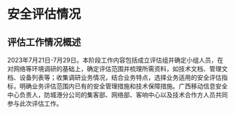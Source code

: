 # 安全评估情况
## 评估工作情况概述
2023年7月21日-7月29日。本阶段工作内容包括成立评估组并确定小组人员，在对网络等环境调研的基础上，确定评估范围并梳理所需资料，如技术文档、管理文档、设备列表等；收集调研业务情况，结合业务特点，选择业务适用的安全评估指标，明确业务评估范围内已有的安全管理措施和技术保障措施。广西移动信息安全中心负责人，防城港分公司的集客部、网络部、客响中心以及技术合作方人员共同参与此次评估工作。
